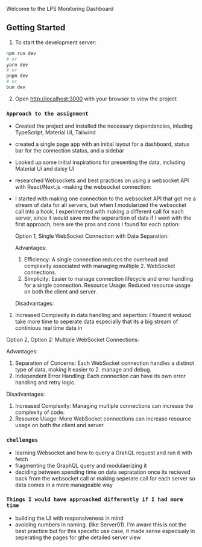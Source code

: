 Welcome to the LPS Monitoring Dashboard

## Getting Started

1. To start the development server:

```bash
npm run dev
# or
yarn dev
# or
pnpm dev
# or
bun dev
```

2. Open [http://localhost:3000](http://localhost:3000) with your browser to view the project

### `Approach to the assignment`

- Created the project and installed the necessary dependancies, inluding TypeScript, Material UI, Tailwind
- created a single page app with an initial layout for a dashboard, status bar for the connection status, and a sidebar
- Looked up some initial inspirations for presenting the data, including Material Ui and daisy UI
- researched Websockets and best practices on using a websocket API with React/Next.js
  -making the websocket connection:
- I started with making one connection to the websocket API that got me a stream of data for all servers, but when I modularized the websocket call into a hook, I experimented with making a different call for each server, since it would save me the seperartion of data if I went with the first approach, here are the pros and cons I found for each option:

  Option 1, Single WebSocket Connection with Data Separation:

  Advantages:

  1. Efficiency: A single connection reduces the overhead and complexity associated with managing multiple 2. WebSocket connections.
  2. Simplicity: Easier to manage connection lifecycle and error handling for a single connection.
     Resource Usage: Reduced resource usage on both the client and server.

  Disadvantages:

1. Increased Complexity in data handling and sepertion: I found it woiuod take more time to seperate data especially that its a big stream of continious real time data in

Option 2, Option 2: Multiple WebSocket Connections:

Advantages:

1. Separation of Concerns: Each WebSocket connection handles a distinct type of data, making it easier to 2. manage and debug.
2. Independent Error Handling: Each connection can have its own error handling and retry logic.

Disadvantages:

1. Increased Complexity: Managing multiple connections can increase the complexity of code.
2. Resource Usage: More WebSocket connections can increase resource usage on both the client and server.

### `chellenges`

- learning Websocket and how to query a GrahQL request and run it with fetch
- fragmenting the GraphQL query and modulaerizing it
- deciding between spending time on data sepratation once its recieved back from the websocket call or making seperate call for each server so data comes in a more manageable way

### `Things I would have approached differently if I had more time`

- building the UI with responsiveness in mind
- avoiding numbers in naming. (like Server01). I'm aware this is not the best practice but for this specefic use case, it made sense especiualy in seperating the pages for gthe detailed server view
